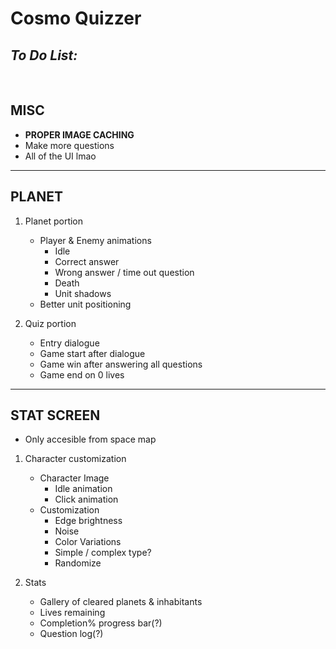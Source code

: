 # Cosmo Quizzer

## _To Do List:_
<br>

## MISC
- **PROPER IMAGE CACHING**
- Make more questions
- All of the UI lmao

<hr>

## PLANET
1. Planet portion
	- Player & Enemy animations
		- Idle
		- Correct answer
		- Wrong answer / time out question
		- Death
		- Unit shadows
	- Better unit positioning

2. Quiz portion
	- Entry dialogue
	- Game start after dialogue
	- Game win after answering all questions
	- Game end on 0 lives

<hr>

## STAT SCREEN
- Only accesible from space map

1. Character customization
	- Character Image
		 - Idle animation
		 - Click animation
	- Customization
		 - Edge brightness
		 - Noise
		 - Color Variations
		 - Simple / complex type?
		 - Randomize

2. Stats
	- Gallery of cleared planets & inhabitants
	- Lives remaining
	- Completion% progress bar(?)
	- Question log(?)